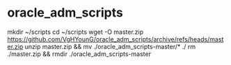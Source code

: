 # oracle_adm_scripts

mkdir ~/scripts
cd ~/scripts
wget -O master.zip https://github.com/VgHYounG/oracle_adm_scripts/archive/refs/heads/master.zip
unzip master.zip && mv ./oracle_adm_scripts-master/* ./
rm ./master.zip && rmdir ./oracle_adm_scripts-master
